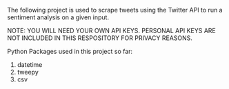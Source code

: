 The following project is used to scrape tweets using the Twitter API to run a sentiment analysis on a given input.

NOTE: YOU WILL NEED YOUR OWN API KEYS. PERSONAL API KEYS ARE NOT INCLUDED IN THIS RESPOSITORY FOR PRIVACY REASONS.

Python Packages used in this project so far:
1) datetime
2) tweepy
3) csv